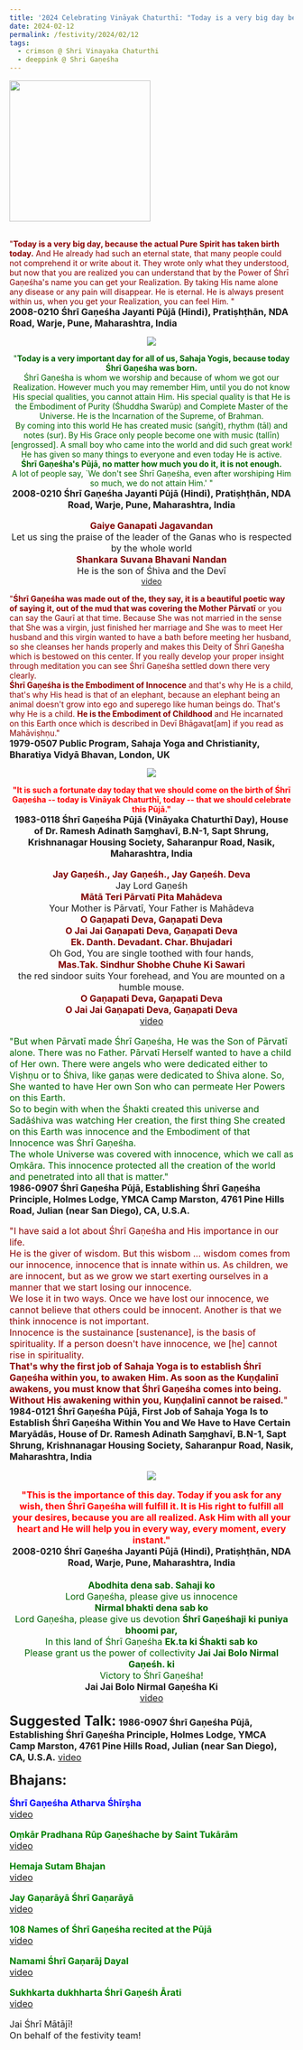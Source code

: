 ```yaml
---
title: '2024 Celebrating Vināyak Chaturthī: "Today is a very big day because the actual Pure Spirit has taken birth today" '
date: 2024-02-12
permalink: /festivity/2024/02/12
tags:
  - crimson @ Shri Vinayaka Chaturthi
  - deeppink @ Shri Gaṇeśha
---
```


<div style="text-align: left"><img src="/images/image1.png" width="250" /></div><br>

<p>
<font color="DarkRed">"<b>Today is a very big day, because the actual Pure Spirit has taken birth today.</b> And He already had such an eternal state, that many people could not comprehend it or write about it. They wrote only what they understood, but now that you are realized you can understand that by the Power of Śhrī Gaṇeśha's name you can get your Realization. By taking His name alone any disease or any pain will disappear. He is eternal. He is always present within us, when you get your Realization, you can feel Him. "</font><br>
<font size="+0"><b>2008-0210 Śhrī Gaṇeśha Jayanti Pūjā (Hindi), Pratiṣhṭhān, NDA Road, Warje, Pune, Maharashtra, India</b></font>
</p>

<div style="text-align: center"><img src="/images/image1323.png" /></div>

<p style=" text-align:center;">
<font color="DarkGreen">"<b>Today is a very important day for all of us, Sahaja Yogis, because today Śhrī Gaṇeśha was born.</b><br>
Śhrī Gaṇeśha is whom we worship and because of whom we got our Realization. However much you may remember Him, until you do not know His special qualities, you cannot attain Him. His special quality is that He is the Embodiment of Purity (Śhuddha Swarūp) and Complete Master of the Universe. He is the Incarnation of the Supreme, of Brahman.<br>
By coming into this world He has created music (saṅgīt), rhythm (tāl) and notes (sur). By His Grace only people become one with music (tallīn) [engrossed]. A small boy who came into the world and did such great work! He has given so many things to everyone and even today He is active.<br>
<b>Śhrī Gaṇeśha's Pūjā, no matter how much you do it, it is not enough.</b><br>
A lot of people say, `We don't see Śhrī Gaṇeśha, even after worshiping Him so much, we do not attain Him.' "</font><br>
<font size="+0"><b>2008-0210 Śhrī Gaṇeśha Jayanti Pūjā (Hindi), Pratiṣhṭhān, NDA Road, Warje, Pune, Maharashtra, India</b></font><br>
<br>
<font size="+0"><font color="Maroon"><b>Gaiye Ganapati Jagavandan</b></font><br>
Let us sing the praise of the leader of the Ganas who is respected by the whole world<br>
<font color="Maroon"><b>Shankara Suvana Bhavani Nandan</b></font><br>
He is the son of Śhiva and the Devī</font><br>
<a href="https://seven-teams.github.io/Videos_Links.html">video</a>
</p>

<p>
<font color="DarkRed">"<b>Śhrī Gaṇeśha was made out of the, they say, it is a beautiful poetic way of saying it, out of the mud that was covering the Mother Pārvatī</b> or you can say the Gaurī at that time. Because She was not married in the sense that She was a virgin, just finished her marriage and She was to meet Her husband and this virgin wanted to have a bath before meeting her husband, so she cleanses her hands properly and makes this Deity of Śhrī Gaṇeśha which is bestowed on this center. If you really develop your proper insight through meditation you can see Śhrī Gaṇeśha settled down there very clearly.<br>
<b>Śhrī Gaṇeśha is the Embodiment of Innocence</b> and that's why He is a child, that's why His head is that of an elephant, because an elephant being an animal doesn't grow into ego and superego like human beings do. That's why He is a child. <b>He is the Embodiment of Childhood</b> and He incarnated on this Earth once which is described in Devī Bhāgavat[am] if you read as Mahāviṣhṇu."</font><br>
<font size="+0"><b>1979-0507 Public Program, Sahaja Yoga and Christianity, Bharatiya Vidyā Bhavan, London, UK</b></font>
</p>

<div style="text-align: center"><img src="/images/image1324.png" /></div>

<p style=" text-align:center;">
<font color="red"><b>"It is such a fortunate day today that we should come on the birth of Śhrī Gaṇeśha -- today is Vināyak Chaturthī, today -- that we should celebrate this Pūjā."</b></font><br>
<font size="+0"><b>1983-0118 Śhrī Gaṇeśha Pūjā (Vināyaka Chaturthī Day), House of Dr. Ramesh Adinath Saṃghavī, B.N-1, Sapt Shrung, Krishnanagar Housing Society, Saharanpur Road, Nasik, Maharashtra, India</b></font><br>
<br>
<font size="+0"><font color="Maroon"><b>Jay Gaṇeśh., Jay Gaṇeśh., Jay Gaṇeśh. Deva</b></font><br>
Jay Lord Gaṇeśh<br>
<font color="Maroon"><b>Mātā Teri Pārvatī Pita Mahādeva</b></font><br>
Your Mother is Pārvatī, Your Father is Mahādeva<br>
<font color="Maroon"><b>O Gaṇapati Deva, Gaṇapati Deva<br>
O Jai Jai Gaṇapati Deva, Gaṇapati Deva<br>
Ek. Danth. Devadant. Char. Bhujadari</b></font><br>
Oh God, You are single toothed with four hands,<br>
<font color="Maroon"><b>Mas.Tak. Sindhur Shobhe Chuhe Ki Sawari</b></font><br>
the red sindoor suits Your forehead, and You are mounted on a humble mouse.<br>
<font color="Maroon"><b>O Gaṇapati Deva, Gaṇapati Deva<br>
O Jai Jai Gaṇapati Deva, Gaṇapati Deva</b></font><br>
<a href="https://youtu.be/LtqNdCxPQI0">video</a>
</p>

<p>
<font color="DarkGreen">"But when Pārvatī made Śhrī Gaṇeśha, He was the Son of Pārvatī alone. There was no Father. Pārvatī Herself wanted to have a child of Her own. There were angels who were dedicated either to Viṣhṇu or to Śhiva, like gaṇas were dedicated to Śhiva alone. So, She wanted to have Her own Son who can permeate Her Powers on this Earth.<br>
So to begin with when the Śhakti created this universe and Sadāśhiva was watching Her creation, the first thing She created on this Earth was innocence and the Embodiment of that Innocence was Śhrī Gaṇeśha.<br>
The whole Universe was covered with innocence, which we call as Oṃkāra. This innocence protected all the creation of the world and penetrated into all that is matter."</font><br>
<font size="+0"><b>1986-0907 Śhrī Gaṇeśha Pūjā, Establishing Śhrī Gaṇeśha Principle, Holmes Lodge, YMCA Camp Marston, 4761 Pine Hills Road, Julian (near San Diego), CA, U.S.A.</b></font>
</p>

<p>
<font color="DarkRed">"I have said a lot about Śhrī Gaṇeśha and His importance in our life.<br>
He is the giver of wisdom. But this wisbom ... wisdom comes from our innocence, innocence that is innate within us. As children, we are innocent, but as we grow we start exerting ourselves in a manner that we start losing our innocence.<br>
We lose it in two ways. Once we have lost our innocence, we cannot believe that others could be innocent. Another is that we think innocence is not important.<br>
Innocence is the sustainance [sustenance], is the basis of spirituality. If a person doesn't have innocence, we [he] cannot rise in spirituality.<br>
<b>That's why the first job of Sahaja Yoga is to establish Śhrī Gaṇeśha within you, to awaken Him. As soon as the Kuṇḍalinī awakens, you must know that Śhrī Gaṇeśha comes into being. Without His awakening within you, Kuṇḍalinī cannot be raised.</b>"</font><br>
<font size="+0"><b>1984-0121 Śhrī Gaṇeśha Pūjā, First Job of Sahaja Yoga Is to Establish Śhrī Gaṇeśha Within You and We Have to Have Certain Maryādās, House of Dr. Ramesh Adinath Saṃghavī, B.N-1, Sapt Shrung, Krishnanagar Housing Society, Saharanpur Road, Nasik, Maharashtra, India</b></font>
</p>

<div style="text-align: center"><img src="https://pub-1e517d8c73a64c9c82977d676b1fff72.r2.dev/image1325.png" /></div>

<p style=" text-align:center;">
<font color="red"><b>"This is the importance of this day. Today if you ask for any wish, then Śhrī Gaṇeśha will fulfill it. It is His right to fulfill all your desires, because you are all realized. Ask Him with all your heart and He will help you in every way, every moment, every instant."</b></font><br>
<font size="+0"><b>2008-0210 Śhrī Gaṇeśha Jayanti Pūjā (Hindi), Pratiṣhṭhān, NDA Road, Warje, Pune, Maharashtra, India</b></font><br>
<br>
<font color="DarkGreen"><b>Abodhita dena sab. Sahaji ko</b><br>
Lord Gaṇeśha, please give us innocence<br>
<b>Nirmal bhakti dena sab ko</b><br>
Lord Gaṇeśha, please give us devotion
<b>Śhrī Gaṇeśhaji ki puniya bhoomi par,</b><br>
In this land of Śhrī Gaṇeśha
<b>Ek.ta ki Śhakti sab ko</b><br>
Please grant us the power of collectivity
<b>Jai Jai Bolo Nirmal Gaṇeśh. ki</b><br>
Victory to Śhrī Gaṇeśha!</font><br>
<b>Jai Jai Bolo Nirmal Gaṇeśha Ki</b><br>
<a href="https://seven-teams.github.io/Videos_Links.html">video</a>
</p>

<font size="+2"><b>Suggested Talk:</b></font> 
<font size="+0"><b>1986-0907 Śhrī Gaṇeśha Pūjā, Establishing Śhrī Gaṇeśha Principle, Holmes Lodge, YMCA Camp Marston, 4761 Pine Hills Road, Julian (near San Diego), CA, U.S.A.</b></font>
<a href="https://vimeo.com/423426996"> video</a><br>

<font size="+2"><b>Bhajans:</b></font>

<p>
<font color="blue"><b>Śhrī Gaṇeśha Atharva Śhīrṣha</b></font><br>
<a href="https://seven-teams.github.io/Videos_Links.html">video</a>
</p>

<p>
<font color="green"><b>Oṃkār Pradhana Rūp Gaṇeśhache by Saint Tukārām</b></font><br>
<a href="https://seven-teams.github.io/Videos_Links.html">video</a>
</p>

<p>
<font color="green"><b>Hemaja Sutam Bhajan</b></font><br>
<a href="https://youtu.be/mGvUq8-ebXo">video</a>
</p>

<p>
<font color="green"><b>Jay Gaṇarāyā Śhrī Gaṇarāyā</b></font><br>
<a href="https://seven-teams.github.io/Videos_Links.html">video</a>
</p>
 
<p>
<font color="green"><b>108 Names of Śhrī Gaṇeśha recited at the Pūjā</b></font><br>
<a href="https://seven-teams.github.io/Videos_Links.html">video</a>
</p>

<p>
<font color="green"><b>Namami Śhrī Gaṇarāj Dayal</b></font><br>
<a href="https://seven-teams.github.io/Videos_Links.html">video</a>
</p>

<p>
<font color="green"><b>Sukhkarta dukhharta Śhrī Gaṇeśh Ārati</b></font><br>
<a href="https://youtu.be/HNv44APLhL8?list=PL8E57180C36478F98">video</a> 
</p>

<p>
<font size="+0">Jai Śhrī Mātājī!<br>
On behalf of the festivity team!</font>
</p>